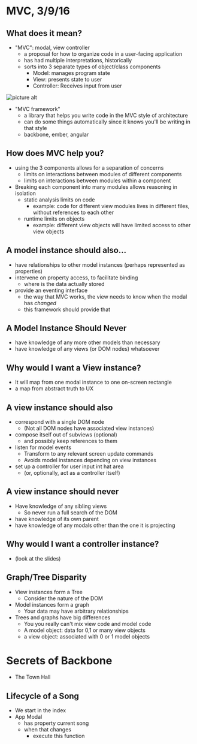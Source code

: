 # MVC, 3/9/16

## What does it mean?

* "MVC": modal, view controller
  * a proposal for how to organize code in a user-facing application
  * has had multiple interpretations, historically
  * sorts into 3 separate types of object/class components
    * Model: manages program state
    * View: presents state to user
    * Controller: Receives input from user

![picture alt](https://upload.wikimedia.org/wikipedia/commons/thumb/a/a0/MVC-Process.svg/2000px-MVC-Process.svg.png)

* "MVC framework"
  * a library that helps you write code in the MVC style of architecture
  * can do some things automatically since it knows you'll be writing in that style
  * backbone, ember, angular

## How does MVC help you?

* using the 3 components allows for a separation of concerns
  * limits on interactions between modules of different components
  * limits on interactions between modules within a component
* Breaking each component into many modules allows reasoning in isolation
  * static analysis limits on code
    * example: code for different view modules lives in different files, without references to each other
  * runtime limits on objects
    * example: different view objects will have limited access to other view objects

## A model instance should also...

* have relationships to other model instances (perhaps represented as properties)
* intervene on property access, to facilitate binding
  * where is the data actually stored
* provide an eventing interface
  * the way that MVC works, the view needs to know when the modal has *changed*
  * this framework should provide that

## A Model Instance Should Never

* have knowledge of any more other models than necessary
* have knowledge of any views (or DOM nodes) whatsoever

## Why would I want a View instance?
* It will map from one modal instance to one on-screen rectangle
* a map from abstract truth to UX

## A view instance should also

* correspond with a single DOM node
  * (Not all DOM nodes have associated view instances)
* compose itself out of subviews (optional)
  * and possibly keep references to them
* listen for model events
  * Transform to any relevant screen update commands
  * Avoids model instances depending on view instances
* set up a controller for user input int hat area
  * (or, optionally, act as a controller itself)

## A view instance should never

* Have knowledge of any sibling views
  * So never run a full search of the DOM
* have knowledge of its own parent
* have knowledge of any modals other than the one it is projecting

## Why would I want a controller instance?

* (look at the slides)

## Graph/Tree Disparity

* View instances form a Tree
  * Consider the nature of the DOM
* Model instances form a graph
  * Your data may have arbitrary relationships
* Trees and graphs have big differences
  * You you really can't mix view code and model code
  * A model object: data for 0,1 or many view objects
  * a view object: associated with 0 or 1 model objects

# Secrets of Backbone

* The Town Hall

## Lifecycle of a Song

* We start in the index
* App Modal
  * has property current song
  * when that changes
    * execute this function
